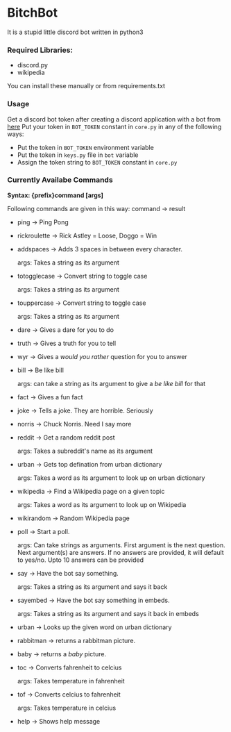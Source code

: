 # BitchBot

It is a stupid little discord bot written in python3

### Required Libraries:

* discord.py
* wikipedia

You can install these manually or from requirements.txt

### Usage

Get a discord bot token after creating a discord application with a bot from [here](https://discordapp.com/developers/applications/)
Put your token in `BOT_TOKEN` constant in `core.py` in any of the following ways:

* Put the token in `BOT_TOKEN` environment variable
* Put the token in `keys.py` file in `bot` variable
* Assign the token string to `BOT_TOKEN` constant in `core.py`

### Currently Availabe Commands
**Syntax: {prefix}command [args]**

Following commands are given in this way: command -> result

* ping -> Ping Pong
* rickroulette -> Rick Astley = Loose, Doggo = Win
* addspaces -> Adds 3 spaces in between every character.

    args: Takes a string as its argument
* totogglecase -> Convert string to toggle case

    args: Takes a string as its argument
* touppercase -> Convert string to toggle case

    args: Takes a string as its argument
* dare -> Gives a dare for you to do
* truth -> Gives a truth for you to tell
* wyr -> Gives a *would you rather* question for you to answer
* bill -> Be like bill

    args: can take a string as its argument to give a *be like bill* for that
* fact -> Gives a fun fact
* joke -> Tells a joke. They are horrible. Seriously
* norris -> Chuck Norris. Need I say more
* reddit -> Get a random reddit post

    args: Takes a subreddit's name as its argument
* urban -> Gets top defination from urban dictionary

    args: Takes a word as its argument to look up on urban dictionary
* wikipedia -> Find a Wikipedia page on a given topic

    args: Takes a word as its argument to look up on Wikipedia
* wikirandom -> Random Wikipedia page
* poll -> Start a poll.

    args: Can take strings as arguments. First argument is the next question. Next argument(s) are answers. If no answers are provided, it will default to yes/no. Upto 10 answers can be provided
* say -> Have the bot say something.

    args: Takes a string as its argument and says it back
* sayembed -> Have the bot say something in embeds.

    args: Takes a string as its argument and says it back in embeds
* urban -> Looks up the given word on urban dictionary
* rabbitman -> returns a rabbitman picture.
* baby -> returns a *baby* picture.
* toc -> Converts fahrenheit to celcius

    args: Takes temperature in fahrenheit
* tof -> Converts celcius to fahrenheit

    args: Takes temperature in celcius
* help -> Shows help message
